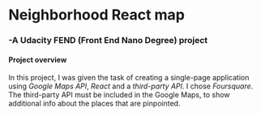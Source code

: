 # Neighborhood React map

### -A Udacity FEND (Front End Nano Degree) project


#### Project overview
In this project, I was given the task of creating a single-page application using *Google Maps API*, *React* and a *third-party API*.
I chose *Foursquare*.
The third-party API must be included in the Google Maps, to show additional info about the places that are pinpointed.


